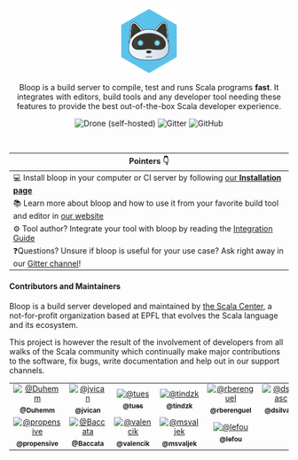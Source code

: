 <p align="center">
  <img src="website/static/img/impure-logo-bloop.png" alt="logo" width="20%">
</p>

<p align="center">
Bloop is a build server to compile, test and runs Scala programs <b>fast</b>. It integrates with editors, build tools and any developer tool needing these features to provide the best out-of-the-box Scala developer experience.
</p>

<p align="center">
<img alt="Drone (self-hosted)" src="https://img.shields.io/drone/build/scalacenter/bloop.svg?logo=drone&server=https%3A%2F%2Fci.scala-lang.org&style=flat-square">
<img alt="Gitter" src="https://img.shields.io/gitter/room/scalacenter/bloop.svg?color=red&logo=gitter&style=flat-square">
<img alt="GitHub" src="https://img.shields.io/github/license/scalacenter/bloop.svg?color=blue&style=flat-square">
</p>

<br>

| Pointers 👇 |
| -------- |
| 💻 Install bloop in your computer or CI server by following [our **Installation page**](https://github.com/scalacenter/bloop) |
| 📚 Learn more about bloop and how to use it from your favorite build tool and editor in <a href="https://scalacenter.github.io/bloop">our website</a> |
| ⚙️ Tool author? Integrate your tool with bloop by reading the [Integration Guide](https://scalacenter.github.io/bloop/docs/integration) |
| ❓Questions? Unsure if bloop is useful for your use case? Ask right away in our [Gitter channel](https://gitter.im/scalacenter/bloop)! |

#### Contributors and Maintainers

Bloop is a build server developed and maintained by [the Scala
Center](https://scala.epfl.ch), a not-for-profit organization based at EPFL
that evolves the Scala language and its ecosystem.

This project is however the result of the involvement of developers from all
walks of the Scala community which continually make major contributions to
the software, fix bugs, write documentation and help out in our support
channels.

<!-- ALL-CONTRIBUTORS-LIST:START - Do not remove or modify this section -->
<!-- prettier-ignore -->
<table><tr><td align="center"><a href="https://github.com/Duhemm"><img src="https://avatars0.githubusercontent.com/u/1765926?v=4" width="50px;" alt="@Duhemm"/><br /><sub><b>@Duhemm</b></sub></a><br /></td><td align="center"><a href="http://jvican.github.com"><img src="https://avatars0.githubusercontent.com/u/2462974?v=4" width="50px;" alt="@jvican"/><br /><sub><b>@jvican</b></sub></a><br /></td><td align="center"><a href="https://github.com/tues"><img src="https://avatars3.githubusercontent.com/u/1550710?v=4" width="50px;" alt="@tues"/><br /><sub><b>@tues</b></sub></a><br /></td><td align="center"><a href="http://nieradzik.me/"><img src="https://avatars2.githubusercontent.com/u/196819?v=4" width="50px;" alt="@tindzk"/><br /><sub><b>@tindzk</b></sub></a><br /></td><td align="center"><a href="http://www.mostlymaths.net"><img src="https://avatars3.githubusercontent.com/u/2410938?v=4" width="50px;" alt="@rberenguel"/><br /><sub><b>@rberenguel</b></sub></a><br /></td><td align="center"><a href="https://github.com/dsilvasc"><img src="https://avatars3.githubusercontent.com/u/24484414?v=4" width="50px;" alt="@dsilvasc"/><br /><sub><b>@dsilvasc</b></sub></a><br /></td><td align="center"><a href="https://github.com/vigoo"><img src="https://avatars2.githubusercontent.com/u/2292489?v=4" width="50px;" alt="@vigoo"/><br /><sub><b>@vigoo</b></sub></a><br /></td></tr><tr><td align="center"><a href="http://propensive.com/"><img src="https://avatars0.githubusercontent.com/u/1024588?v=4" width="50px;" alt="@propensive"/><br /><sub><b>@propensive</b></sub></a><br /></td><td align="center"><a href="https://github.com/Baccata"><img src="https://avatars2.githubusercontent.com/u/4439335?v=4" width="50px;" alt="@Baccata"/><br /><sub><b>@Baccata</b></sub></a><br /></td><td align="center"><a href="https://github.com/valencik"><img src="https://avatars2.githubusercontent.com/u/5440389?v=4" width="50px;" alt="@valencik"/><br /><sub><b>@valencik</b></sub></a><br /></td><td align="center"><a href="https://github.com/msvaljek"><img src="https://avatars3.githubusercontent.com/u/36041566?v=4" width="50px;" alt="@msvaljek"/><br /><sub><b>@msvaljek</b></sub></a><br /></td><td align="center"><a href="https://twitter.com/TobiasRoeser"><img src="https://avatars1.githubusercontent.com/u/1321393?v=4" width="50px;" alt="@lefou"/><br /><sub><b>@lefou</b></sub></a><br /></td></tr></table>

<!-- ALL-CONTRIBUTORS-LIST:END -->

[gitter]: https://github.com/scalacenter/bloop
[contributing]: https://scalacenter.github.io/bloop/docs/developer-documentation/
[scalacenter]: https://scala.epfl.ch
[coc]: https://www.scala-lang.org/conduct/
